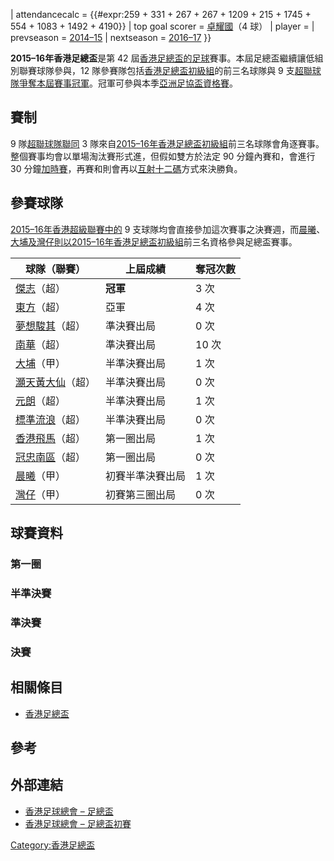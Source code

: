 | attendancecalc = {{\#expr:259 + 331 + 267 + 267 + 1209 + 215 + 1745 + 554 + 1083 + 1492 + 4190}} | top goal scorer = [卓耀國](../Page/卓耀國.md "wikilink")（4 球） | player = | prevseason = [2014–15](../Page/2014–15年香港足總盃.md "wikilink") | nextseason = [2016–17](../Page/2016–17年香港足總盃.md "wikilink") }}

**2015–16年香港足總盃**是第 42 屆[香港足總盃的](https://zh.wikipedia.org/wiki/香港足總盃 "wikilink")[足球](../Page/足球.md "wikilink")賽事。本屆足總盃繼續讓低組別聯賽球隊參與，12 隊參賽隊包括[香港足總盃初級組](../Page/香港足總盃初級組.md "wikilink")的前三名球隊與 9 支[超聯球隊爭奪本屆賽事冠軍](https://zh.wikipedia.org/wiki/2015–16年香港超級聯賽 "wikilink")。冠軍可參與本季[亞洲足協盃資格賽](../Page/2015–16年香港超級聯賽季後附加賽.md "wikilink")。

## 賽制

9 隊[超聯球隊聯同](https://zh.wikipedia.org/wiki/2015–16年香港超級聯賽 "wikilink") 3 隊來自[2015–16年香港足總盃初級組](../Page/2015–16年香港足總盃初級組.md "wikilink")前三名球隊會角逐賽事。整個賽事均會以單場淘汰賽形式進，但假如雙方於法定 90 分鐘內賽和，會進行 30 分鐘[加時賽](https://zh.wikipedia.org/wiki/加時賽 "wikilink")，再賽和則會再以[互射十二碼](../Page/互射十二碼.md "wikilink")方式來決勝負。

## 參賽球隊

[2015–16年香港超級聯賽中的](https://zh.wikipedia.org/wiki/2015–16年香港超級聯賽 "wikilink") 9 支球隊均會直接參加這次賽事之決賽週，而[晨曦](../Page/晨曦體育會.md "wikilink")、[大埔及](../Page/大埔足球會.md "wikilink")[灣仔則以](../Page/灣仔足球隊.md "wikilink")[2015–16年香港足總盃初級組](../Page/2015–16年香港足總盃初級組.md "wikilink")前三名資格參與足總盃賽事。

| 球隊（聯賽）                                                         | 上屆成績     | 奪冠次數 |
| -------------------------------------------------------------- | -------- | ---- |
| [傑志](../Page/傑志體育會.md "wikilink")（超）                           | **冠軍**   | 3 次  |
| [東方](../Page/東方足球隊.md "wikilink")（超）                           | 亞軍       | 4 次  |
| [夢想駿其](https://zh.wikipedia.org/wiki/夢想駿其足球會 "wikilink")（超）    | 準決賽出局    | 0 次  |
| [南華](https://zh.wikipedia.org/wiki/南華足球隊 "wikilink")（超）        | 準決賽出局    | 10 次 |
| [大埔](https://zh.wikipedia.org/wiki/大埔足球隊 "wikilink")（甲）        | 半準決賽出局   | 1 次  |
| [灝天黃大仙](https://zh.wikipedia.org/wiki/黃大仙區康樂體育會 "wikilink")（超） | 半準決賽出局   | 0 次  |
| [元朗](../Page/元朗足球會.md "wikilink")（超）                           | 半準決賽出局   | 1 次  |
| [標準流浪](../Page/香港流浪足球會.md "wikilink")（超）                       | 半準決賽出局   | 0 次  |
| [香港飛馬](https://zh.wikipedia.org/wiki/香港飛馬足球會 "wikilink")（超）    | 第一圈出局    | 1 次  |
| [冠忠南區](https://zh.wikipedia.org/wiki/南區足球隊 "wikilink")（超）      | 第一圈出局    | 0 次  |
| [晨曦](../Page/晨曦體育會.md "wikilink")（甲）                           | 初賽半準決賽出局 | 1 次  |
| [灣仔](../Page/灣仔足球隊.md "wikilink")（甲）                           | 初賽第三圈出局  | 0 次  |

## 球賽資料

### 第一圈

### 半準決賽

### 準決賽

### 決賽

## 相關條目

  - [香港足總盃](https://zh.wikipedia.org/wiki/香港足總盃 "wikilink")

## 參考

## 外部連結

  - [香港足球總會 – 足總盃](http://www.hkfa.com/ch/leaguesp?type=2&year=2015-2016)
  - [香港足球總會 – 足總盃初賽](http://www.hkfa.com/ch/leaguesp?type=3&year=2015-2016)

[Category:香港足總盃](https://zh.wikipedia.org/wiki/Category:香港足總盃 "wikilink")